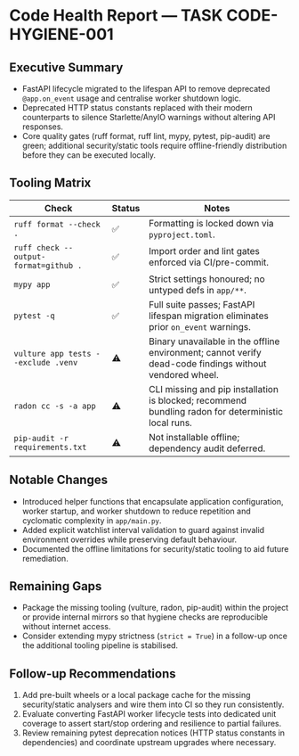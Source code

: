 # Code Health Report — TASK CODE-HYGIENE-001

## Executive Summary
- FastAPI lifecycle migrated to the lifespan API to remove deprecated `@app.on_event` usage and centralise worker shutdown logic.
- Deprecated HTTP status constants replaced with their modern counterparts to silence Starlette/AnyIO warnings without altering API responses.
- Core quality gates (ruff format, ruff lint, mypy, pytest, pip-audit) are green; additional security/static tools require offline-friendly distribution before they can be executed locally.

## Tooling Matrix
| Check | Status | Notes |
| --- | --- | --- |
| `ruff format --check .` | ✅ | Formatting is locked down via `pyproject.toml`. |
| `ruff check --output-format=github .` | ✅ | Import order and lint gates enforced via CI/pre-commit. |
| `mypy app` | ✅ | Strict settings honoured; no untyped defs in `app/**`. |
| `pytest -q` | ✅ | Full suite passes; FastAPI lifespan migration eliminates prior `on_event` warnings. |
| `vulture app tests --exclude .venv` | ⚠️ | Binary unavailable in the offline environment; cannot verify dead-code findings without vendored wheel. |
| `radon cc -s -a app` | ⚠️ | CLI missing and pip installation is blocked; recommend bundling radon for deterministic local runs. |
| `pip-audit -r requirements.txt` | ⚠️ | Not installable offline; dependency audit deferred. |

## Notable Changes
- Introduced helper functions that encapsulate application configuration, worker startup, and worker shutdown to reduce repetition and cyclomatic complexity in `app/main.py`.
- Added explicit watchlist interval validation to guard against invalid environment overrides while preserving default behaviour.
- Documented the offline limitations for security/static tooling to aid future remediation.

## Remaining Gaps
- Package the missing tooling (vulture, radon, pip-audit) within the project or provide internal mirrors so that hygiene checks are reproducible without internet access.
- Consider extending mypy strictness (`strict = True`) in a follow-up once the additional tooling pipeline is stabilised.

## Follow-up Recommendations
1. Add pre-built wheels or a local package cache for the missing security/static analysers and wire them into CI so they run consistently.
2. Evaluate converting FastAPI worker lifecycle tests into dedicated unit coverage to assert start/stop ordering and resilience to partial failures.
3. Review remaining pytest deprecation notices (HTTP status constants in dependencies) and coordinate upstream upgrades where necessary.
